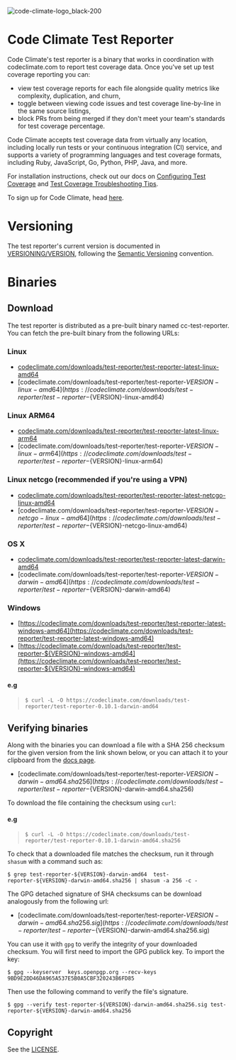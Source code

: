 ![code-climate-logo_black-200](https://user-images.githubusercontent.com/18341459/47682820-32937480-db93-11e8-9d81-e5052a22453b.png)

# Code Climate Test Reporter

Code Climate's test reporter is a binary that works in coordination with codeclimate.com to report test coverage data. Once you've set up test coverage reporting you can:
* view test coverage reports for each file alongside quality metrics like complexity, duplication, and churn,
* toggle between viewing code issues and test coverage line-by-line in the same source listings,
* block PRs from being merged if they don't meet your team's standards for test coverage percentage.

Code Climate accepts test coverage data from virtually any location, including locally run tests or your continuous integration (CI) service, and supports a variety of programming languages and test coverage formats, including Ruby, JavaScript, Go, Python, PHP, Java, and more.

For installation instructions, check out our docs on [Configuring Test Coverage](https://docs.codeclimate.com/docs/configuring-test-coverage) and [Test Coverage Troubleshooting Tips](https://docs.codeclimate.com/docs/test-coverage-troubleshooting-tips).

To sign up for Code Climate, head [here](https://codeclimate.com/quality/pricing/).

# Versioning
The test reporter's current version is documented in [VERSIONING/VERSION](https://github.com/codeclimate/test-reporter/blob/master/VERSIONING/VERSION), following the [Semantic Versioning](https://semver.org/) convention.

# Binaries

## Download
The test reporter is distributed as a pre-built binary named cc-test-reporter. You can fetch the pre-built binary from the following URLs:

### Linux
- [codeclimate.com/downloads/test-reporter/test-reporter-latest-linux-amd64](https://codeclimate.com/downloads/test-reporter/test-reporter-latest-linux-amd64)
- [codeclimate.com/downloads/test-reporter/test-reporter-${VERSION}-linux-amd64](https://codeclimate.com/downloads/test-reporter/test-reporter-${VERSION}-linux-amd64)

### Linux ARM64
- [codeclimate.com/downloads/test-reporter/test-reporter-latest-linux-arm64](https://codeclimate.com/downloads/test-reporter/test-reporter-latest-linux-arm64)
- [codeclimate.com/downloads/test-reporter/test-reporter-${VERSION}-linux-arm64](https://codeclimate.com/downloads/test-reporter/test-reporter-${VERSION}-linux-arm64)

### Linux netcgo (recommended if you're using a VPN)
- [codeclimate.com/downloads/test-reporter/test-reporter-latest-netcgo-linux-amd64](https://codeclimate.com/downloads/test-reporter/test-reporter-latest-netcgo-linux-amd64)
- [codeclimate.com/downloads/test-reporter/test-reporter-${VERSION}-netcgo-linux-amd64](https://codeclimate.com/downloads/test-reporter/test-reporter-${VERSION}-netcgo-linux-amd64)

### OS X
- [codeclimate.com/downloads/test-reporter/test-reporter-latest-darwin-amd64](https://codeclimate.com/downloads/test-reporter/test-reporter-latest-darwin-amd64)
- [codeclimate.com/downloads/test-reporter/test-reporter-${VERSION}-darwin-amd64](https://codeclimate.com/downloads/test-reporter/test-reporter-${VERSION}-darwin-amd64)

### Windows

- [https://codeclimate.com/downloads/test-reporter/test-reporter-latest-windows-amd64](https://codeclimate.com/downloads/test-reporter/test-reporter-latest-windows-amd64)
- [https://codeclimate.com/downloads/test-reporter/test-reporter-${VERSION}-windows-amd64](https://codeclimate.com/downloads/test-reporter/test-reporter-${VERSION}-windows-amd64)

#### e.g
>```console
>$ curl -L -O https://codeclimate.com/downloads/test-reporter/test-reporter-0.10.1-darwin-amd64
>```

## Verifying binaries

Along with the binaries you can download a file with a SHA 256 checksum for the given version from the link shown below, or you can attach it to your clipboard from the [docs page](https://docs.codeclimate.com/docs/configuring-test-coverage#locations-of-pre-built-binaries).

- [codeclimate.com/downloads/test-reporter/test-reporter-${VERSION}-darwin-amd64.sha256](https://codeclimate.com/downloads/test-reporter/test-reporter-${VERSION}-darwin-amd64.sha256)

To download the file containing the checksum using `curl`:
#### e.g
>```console
>$ curl -L -O https://codeclimate.com/downloads/test-reporter/test-reporter-0.10.1-darwin-amd64.sha256
>```

To check that a downloaded file matches the checksum, run it through `shasum` with a command such as:

```console
$ grep test-reporter-${VERSION}-darwin-amd64  test-reporter-${VERSION}-darwin-amd64.sha256 | shasum -a 256 -c -
```

The GPG detached signature of SHA checksums can be download analogously from the following url:

- [codeclimate.com/downloads/test-reporter/test-reporter-${VERSION}-darwin-amd64.sha256.sig](https://codeclimate.com/downloads/test-reporter/test-reporter-${VERSION}-darwin-amd64.sha256.sig)

You can use it with `gpg` to verify the integrity of your downloaded checksum. You will first need to import
the GPG publick key. To import the key:

```console
$ gpg --keyserver  keys.openpgp.org --recv-keys 9BD9E2DD46DA965A537E5B0A5CBF320243B6FD85
```

Then use the following command to verify the file's signature.

```console
$ gpg --verify test-reporter-${VERSION}-darwin-amd64.sha256.sig test-reporter-${VERSION}-darwin-amd64.sha256
```

## Copyright

See the [LICENSE](https://github.com/codeclimate/test-reporter/blob/master/LICENSE).

